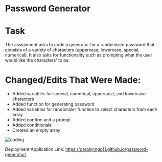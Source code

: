 # Password Generator

# Task
The assignment asks to code a generator for a randomized password that consists of a variety of characters (uppercase, lowercase, special, numerical). It also asks for functionality such as prompting what the user would like the characters' to be.

# Changed/Edits That Were Made:
- Added variables for special, numerical, uppercase, and lowercase characters
- Added function for generating password
- Added variables for randomizer function to select characters from each array
- Added confirm and a prompt
- Added conditionals
- Created an empty array

![coding](https://user-images.githubusercontent.com/99929883/160480958-7c2593bf-14e4-4c0d-800d-7d2a2e84e253.jpg)

Deployment Application Link: https://carolynngo11.github.io/password-generator/